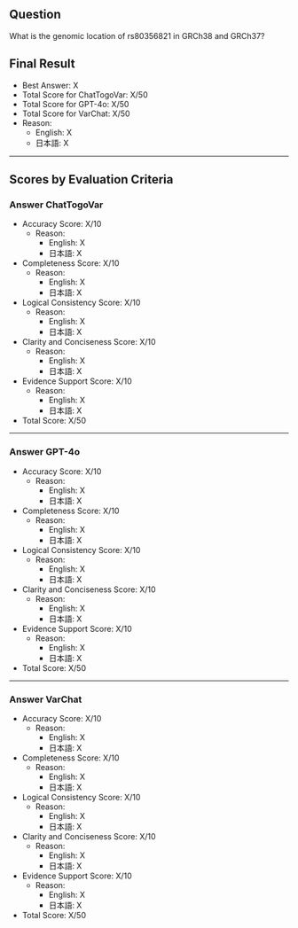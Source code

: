 ## Question

What is the genomic location of rs80356821 in GRCh38 and GRCh37?

## Final Result

- Best Answer: X
- Total Score for ChatTogoVar: X/50
- Total Score for GPT-4o: X/50
- Total Score for VarChat: X/50
- Reason:
  - English: X
  - 日本語: X

---

## Scores by Evaluation Criteria

### Answer ChatTogoVar
- Accuracy Score: X/10
  - Reason: 
    - English: X
    - 日本語: X
- Completeness Score: X/10
  - Reason: 
    - English: X
    - 日本語: X
- Logical Consistency Score: X/10
  - Reason: 
    - English: X
    - 日本語: X
- Clarity and Conciseness Score: X/10
  - Reason: 
    - English: X
    - 日本語: X
- Evidence Support Score: X/10
  - Reason: 
    - English: X
    - 日本語: X
- Total Score: X/50

---

### Answer GPT-4o
- Accuracy Score: X/10
  - Reason: 
    - English: X
    - 日本語: X
- Completeness Score: X/10
  - Reason: 
    - English: X
    - 日本語: X
- Logical Consistency Score: X/10
  - Reason: 
    - English: X
    - 日本語: X
- Clarity and Conciseness Score: X/10
  - Reason: 
    - English: X
    - 日本語: X
- Evidence Support Score: X/10
  - Reason: 
    - English: X
    - 日本語: X
- Total Score: X/50

---

### Answer VarChat
- Accuracy Score: X/10
  - Reason: 
    - English: X
    - 日本語: X
- Completeness Score: X/10
  - Reason: 
    - English: X
    - 日本語: X
- Logical Consistency Score: X/10
  - Reason: 
    - English: X
    - 日本語: X
- Clarity and Conciseness Score: X/10
  - Reason: 
    - English: X
    - 日本語: X
- Evidence Support Score: X/10
  - Reason: 
    - English: X
    - 日本語: X
- Total Score: X/50